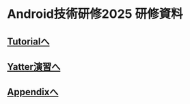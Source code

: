 # Android技術研修2025 研修資料

## [Tutorialへ](./tutorial/UI実装に必要な知識/1_概要.md)
## [Yatter演習へ](./Yatter/0.環境構築/1_セットアップ.md)
## [Appendixへ](./appendix/01-はじめに.md)
